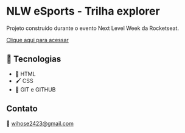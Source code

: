 # NLW eSports - Trilha explorer 

Projeto construído durante o evento Next Level Week da Rocketseat.

[Clique aqui para acessar](https://zulark.github.io/nlwexplorer/)


## 🔨 Tecnologias

- 📝 HTML 
- 🖌 CSS
- 🤝 GIT e GITHUB

## Contato

📩 wihose2423@gmail.com

